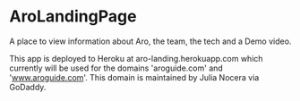 # AroLandingPage
A place to view information about Aro, the team, the tech and a Demo video. 

This app is deployed to Heroku at aro-landing.herokuapp.com which currently will be used for the domains 'aroguide.com' and 'www.aroguide.com'. This domain is maintained by Julia Nocera via GoDaddy.
